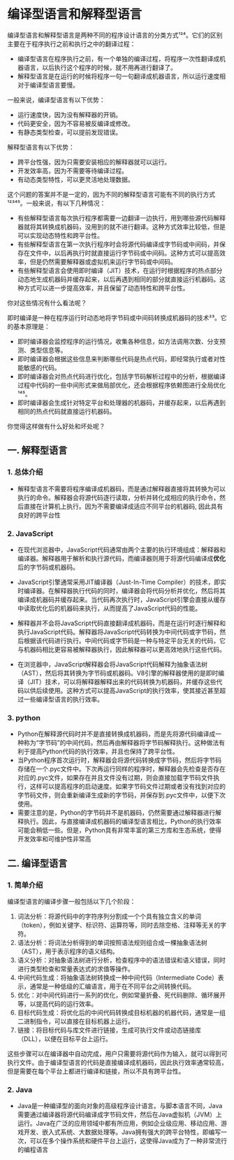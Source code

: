 # 编译型语言和解释型语言

编译型语言和解释型语言是两种不同的程序设计语言的分类方式¹²⁴。它们的区别主要在于程序执行之前和执行之中的翻译过程：

- 编译型语言在程序执行之前，有一个单独的编译过程，将程序一次性翻译成机器语言，以后执行这个程序的时候，就不用再进行翻译了。
- 解释型语言是在运行的时候将程序一句一句翻译成机器语言，所以运行速度相对于编译型语言要慢。

一般来说，编译型语言有以下优势：

- 运行速度快，因为没有解释器的开销。
- 代码更安全，因为不容易被反编译或修改。
- 有静态类型检查，可以提前发现错误。

解释型语言有以下优势：

- 跨平台性强，因为只需要安装相应的解释器就可以运行。
- 开发效率高，因为不需要等待编译过程。
- 有动态类型特性，可以更灵活地处理数据。

这个问题的答案并不是一定的，因为不同的解释型语言可能有不同的执行方式¹²³⁴⁵。一般来说，有以下几种情况：

- 有些解释型语言每次执行程序都需要一边翻译一边执行，用到哪些源代码解释器就将其转换成机器码，没用到的就不进行翻译。这种方式效率比较低，但是可以实现动态特性和跨平台性。
- 有些解释型语言在第一次执行程序时会将源代码编译成字节码或中间码，并保存在文件中，以后再执行时就直接运行字节码或中间码。这种方式可以提高效率，但是仍然需要解释器或虚拟机来运行字节码或中间码。
- 有些解释型语言会使用即时编译（JIT）技术，在运行时根据程序的热点部分动态地生成机器码并缓存起来，以后再遇到相同的部分就直接运行机器码。这种方式可以进一步提高效率，并且保留了动态特性和跨平台性。

你对这些情况有什么看法呢？



即时编译是一种在程序运行时动态地将字节码或中间码转换成机器码的技术²³。它的基本原理是：

- 即时编译器会监控程序的运行情况，收集各种信息，如方法调用次数、分支预测、类型信息等。
- 即时编译器会根据这些信息来判断哪些代码是热点代码，即经常执行或者对性能敏感的代码。
- 即时编译器会对热点代码进行优化，包括字节码解析过程中的分析，根据编译过程中代码的一些中间形式来做局部优化，还会根据程序依赖图进行全局优化¹⁴⁵。
- 即时编译器会生成针对特定平台和处理器的机器码，并缓存起来，以后再遇到相同的热点代码就直接运行机器码。

你觉得这样做有什么好处和坏处呢？



## 一. 解释型语言

### 1. 总体介绍

-  解释型语言不需要将程序编译成机器码，而是通过解释器直接将其转换为可以执行的命令。解释器会将源代码逐行读取，分析并转化成相应的执行命令，然后直接在计算机上执行。因为不需要编译成适应不同平台的机器码, 因此具有良好的跨平台性



### 2. JavaScript

- 在现代浏览器中，JavaScript代码通常由两个主要的执行环境组成：解释器和编译器。解释器用于解析和执行源代码，而编译器则用于将源代码编译成**优化**后的字节码或机器码。

- JavaScript引擎通常采用JIT编译器（Just-In-Time Compiler）的技术，即实时编译器。在解释器执行代码的同时，编译器会将代码分析并优化，然后将其编译成机器码并缓存起来。当代码再次执行时，JavaScript引擎会直接从缓存中读取优化后的机器码来执行，从而提高了JavaScript代码的性能。

- 解释器并不会将JavaScript代码直接翻译成机器码，而是在运行时逐行解释和执行JavaScript代码。解释器将JavaScript代码转换为中间代码或字节码，然后根据该代码进行执行。中间代码或字节码是一种与特定平台无关的代码，它与机器码相比更容易被解释器执行，因此解释器可以更高效地执行这些代码。

- 在浏览器中，JavaScript解释器会将JavaScript代码解释为抽象语法树（AST），然后将其转换为字节码或机器码。V8引擎的解释器使用的是即时编译（JIT）技术，可以将解释器解释出来的代码转换为机器码，并缓存这些代码以供后续使用。这种方式可以提高JavaScript的执行效率，使其接近甚至超过一些编译型语言的执行效率。

### 3. python

- Python在解释源代码时并不是直接转换成机器码，而是先将源代码编译成一种称为“字节码”的中间代码，然后再由解释器将字节码解释执行。这种做法有利于提高Python代码的执行效率，并且也保持了跨平台性。
- 当Python程序首次运行时，解释器会将源代码转换成字节码，然后将字节码存储在一个.pyc文件中。下次再运行同样的程序时，解释器会先检查是否存在对应的.pyc文件，如果存在并且文件没有过期，则会直接加载字节码文件执行，这样可以提高程序的启动速度。如果字节码文件过期或者没有找到对应的字节码文件，则会重新编译生成新的字节码，并保存到.pyc文件中，以便下次使用。
- 需要注意的是，Python的字节码并不是机器码，仍然需要通过解释器进行解释执行。因此，与直接编译成机器码的编译型语言相比，Python的执行效率可能会稍低一些。但是，Python具有非常丰富的第三方库和生态系统，使得开发效率和可维护性非常高



## 二. 编译型语言

### 1. 简单介绍

编译型语言的编译步骤一般包括以下几个阶段：

1. 词法分析：将源代码中的字符序列分割成一个个具有独立含义的单词（token），例如关键字、标识符、运算符等，同时去除空格、注释等无关的字符。
2. 语法分析：将词法分析得到的单词按照语法规则组合成一棵抽象语法树（AST），用于表示程序的语义结构。
3. 语义分析：对抽象语法树进行分析，检查程序中的语法错误和语义错误，同时进行类型检查和常量表达式的求值等操作。
4. 中间代码生成：将抽象语法树转换成一种中间代码（Intermediate Code）表示，通常是一种低级的汇编语言，用于在不同平台之间转换代码。
5. 优化：对中间代码进行一系列的优化，例如常量折叠、死代码删除、循环展开等，以提高代码的运行效率。
6. 目标代码生成：将优化后的中间代码转换成目标机器的机器代码，通常是一组二进制指令，可以直接在目标机器上运行。
7. 链接：将目标代码与库文件进行链接，生成可执行文件或动态链接库（DLL），以便在目标平台上运行。

这些步骤可以在编译器中自动完成，用户只需要将源代码作为输入，就可以得到可执行文件。由于编译型语言的代码是直接编译成机器码，因此执行效率通常较高，但是需要在每个平台上都进行编译和链接，所以不具有跨平台性。

### 2. Java

- Java是一种编译型的面向对象的高级程序设计语言。与脚本语言不同，Java需要通过编译器将源代码编译成字节码文件，然后在Java虚拟机（JVM）上运行。Java在广泛的应用领域中都有所应用，例如企业级应用、移动应用、游戏开发、嵌入式系统、大数据处理等。Java拥有强大的跨平台特性，即编写一次，可以在多个操作系统和硬件平台上运行，这使得Java成为了一种非常流行的编程语言